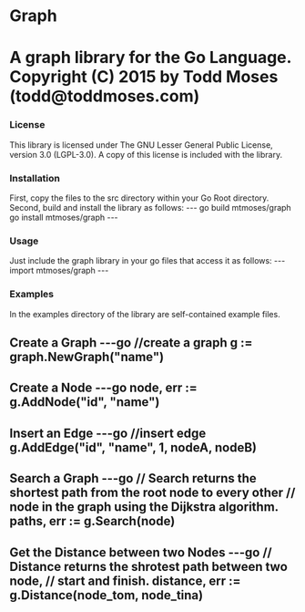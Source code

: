 <h1>Graph<h1>
A graph library for the Go Language. Copyright (C) 2015 by Todd Moses (todd@toddmoses.com)

<h3>License</h3>
This library is licensed under The GNU Lesser General Public License, version 3.0 (LGPL-3.0).
A copy of this license is included with the library.

<h3>Installation</h3>
First, copy the files to the src directory within your Go Root directory.
Second, build and install the library as follows:
---
go build mtmoses/graph
go install mtmoses/graph
---

<h3>Usage</h3>
Just include the graph library in your go files that access it as follows:
---
import mtmoses/graph
---

<h3>Examples</h3>
In the examples directory of the library are self-contained example files.

Create a Graph
---go
//create a graph
g := graph.NewGraph("name")
---

Create a Node
---go
node, err := g.AddNode("id", "name")
---

Insert an Edge
---go
//insert edge
g.AddEdge("id", "name", 1, nodeA, nodeB)
---

Search a Graph
---go
// Search returns the shortest path from the root node to every other
// node in the graph using the Dijkstra algorithm.
paths, err := g.Search(node)
---

Get the Distance between two Nodes
---go
// Distance returns the shrotest path between two node,
// start and finish.
distance, err := g.Distance(node_tom, node_tina)
---


